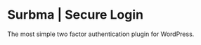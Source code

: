 Surbma | Secure Login
=====================

The most simple two factor authentication plugin for WordPress.

